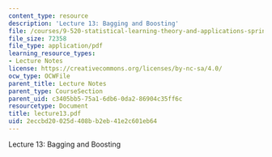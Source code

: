 ```yaml
---
content_type: resource
description: 'Lecture 13: Bagging and Boosting'
file: /courses/9-520-statistical-learning-theory-and-applications-spring-2003/2eccbd20025d408bb2eb41e2c601eb64_lecture13.pdf
file_size: 72358
file_type: application/pdf
learning_resource_types:
- Lecture Notes
license: https://creativecommons.org/licenses/by-nc-sa/4.0/
ocw_type: OCWFile
parent_title: Lecture Notes
parent_type: CourseSection
parent_uid: c3405bb5-75a1-6db6-0da2-86904c35ff6c
resourcetype: Document
title: lecture13.pdf
uid: 2eccbd20-025d-408b-b2eb-41e2c601eb64
---
```

Lecture 13: Bagging and Boosting